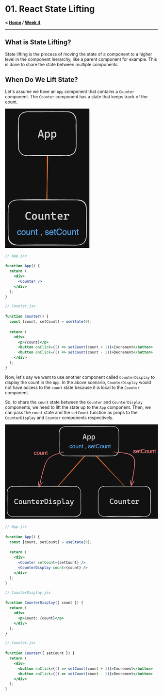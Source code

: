 # 01. React State Lifting

**< [Home](../../README.md) / [Week 4](../README.md)**

---

## What is State Lifting?

State lifting is the process of moving the state of a component to a higher level in the component hierarchy, like a parent component for example. This is done to share the state between multiple components.

## When Do We Lift State?

Let's assume we have an `App` component that contains a `Counter` component. The `Counter` component has a state that keeps track of the count.

![State Before Lifting](../../assets/react-lifting-state-1.png)

```jsx
// App.jsx

function App() {
  return (
    <div>
      <Counter />
    </div>
  );
}
```

```jsx
// Counter.jsx

function Counter() {
  const [count, setCount] = useState(0);

  return (
    <div>
      <p>{count}</p>
      <button onClick={() => setCount(count + 1)}>Increment</button>
      <button onClick={() => setCount(count - 1)}>Decrement</button>
    </div>
  );
}
```

Now, let's say we want to use another component called `CounterDisplay` to display the count in the `App`. In the above scenario, `CounterDisplay` would not have access to the `count` state because it is local to the `Counter` component.

So, to share the `count` state between the `Counter` and `CounterDisplay` components, we need to lift the state up to the `App` component. Then, we can pass the `count` state and the `setCount` function as props to the `CounterDisplay` and `Counter` components respectively.

![State After Lifting](../../assets/react-lifting-state-2.png)

```jsx
// App.jsx

function App() {
  const [count, setCount] = useState(0);

  return (
    <div>
      <Counter setCount={setCount} />
      <CounterDisplay count={count} />
    </div>
  );
}
```

```jsx
// CounterDisplay.jsx

function CounterDisplay({ count }) {
  return (
    <div>
      <p>Count: {count}</p>
    </div>
  );
}
```

```jsx
// Counter.jsx

function Counter({ setCount }) {
  return (
    <div>
      <button onClick={() => setCount(count + 1)}>Increment</button>
      <button onClick={() => setCount(count - 1)}>Decrement</button>
    </div>
  );
}
```
